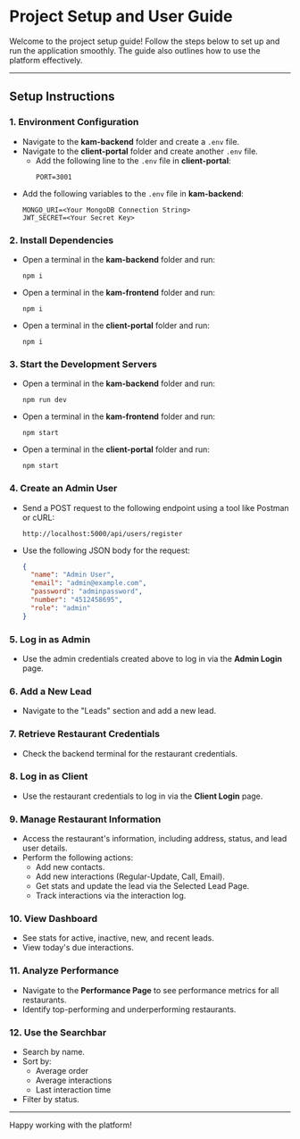 
# Project Setup and User Guide

Welcome to the project setup guide! Follow the steps below to set up and run the application smoothly. The guide also outlines how to use the platform effectively.

---

## **Setup Instructions**

### 1. Environment Configuration
- Navigate to the **kam-backend** folder and create a `.env` file.
- Navigate to the **client-portal** folder and create another `.env` file.
  - Add the following line to the `.env` file in **client-portal**:
    ```
    PORT=3001
    ```
- Add the following variables to the `.env` file in **kam-backend**:
  ```
  MONGO_URI=<Your MongoDB Connection String>
  JWT_SECRET=<Your Secret Key>
  ```

### 2. Install Dependencies
- Open a terminal in the **kam-backend** folder and run:
  ```
  npm i
  ```
- Open a terminal in the **kam-frontend** folder and run:
  ```
  npm i
  ```
- Open a terminal in the **client-portal** folder and run:
  ```
  npm i
  ```

### 3. Start the Development Servers
- Open a terminal in the **kam-backend** folder and run:
  ```
  npm run dev
  ```
- Open a terminal in the **kam-frontend** folder and run:
  ```
  npm start
  ```
- Open a terminal in the **client-portal** folder and run:
  ```
  npm start
  ```

### 4. Create an Admin User
- Send a POST request to the following endpoint using a tool like Postman or cURL:
  ```
  http://localhost:5000/api/users/register
  ```
- Use the following JSON body for the request:
  ```json
  {
    "name": "Admin User",
    "email": "admin@example.com",
    "password": "adminpassword",
    "number": "4512458695",
    "role": "admin"
  }
  ```

### 5. Log in as Admin
- Use the admin credentials created above to log in via the **Admin Login** page.

### 6. Add a New Lead
- Navigate to the "Leads" section and add a new lead.

### 7. Retrieve Restaurant Credentials
- Check the backend terminal for the restaurant credentials.

### 8. Log in as Client
- Use the restaurant credentials to log in via the **Client Login** page.

### 9. Manage Restaurant Information
- Access the restaurant's information, including address, status, and lead user details.
- Perform the following actions:
  - Add new contacts.
  - Add new interactions (Regular-Update, Call, Email).
  - Get stats and update the lead via the Selected Lead Page.
  - Track interactions via the interaction log.

### 10. View Dashboard
- See stats for active, inactive, new, and recent leads.
- View today's due interactions.

### 11. Analyze Performance
- Navigate to the **Performance Page** to see performance metrics for all restaurants.
- Identify top-performing and underperforming restaurants.

### 12. Use the Searchbar
- Search by name.
- Sort by:
  - Average order
  - Average interactions
  - Last interaction time
- Filter by status.

---

Happy working with the platform!
